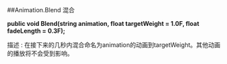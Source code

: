 ##Animation.Blend 混合

**public void Blend(string animation, float targetWeight = 1.0F, float fadeLength = 0.3F);**

描述 : 在接下来的几秒内混合命名为animation的动画到targetWeight。其他动画的播放将不会受到影响。
